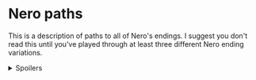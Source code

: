 # Nero paths <!-- omit in toc -->

This is a description of paths to all of Nero's endings.
I suggest you don't read this until you've played through
at least three different Nero ending variations.


<details>
  <summary>
    Spoilers
  </summary>

- [1st Floor](#1st-floor)
  - [1st Floor Moods](#1st-floor-moods)
  - [1st Floor Easy](#1st-floor-easy)
  - [1st Floor Hard](#1st-floor-hard)
  - [Challenge Ending: Broken](#challenge-ending-broken)
- [2nd Floor](#2nd-floor)
  - [2nd Floor Easy](#2nd-floor-easy)
  - [2nd Floor Hard](#2nd-floor-hard)

Are you sure you want to see this?
Nero's story has many hints for all the endings,
and this description reveals many things that are
much more fun to discover yourself.

<details>
  <summary>
    Yes, spoil me
  </summary>

## 1st Floor
- There are two solutions to the 1st floor: Easy and Hard.
- Hard requires doing the right things before Ivex leaves.
- Easy is available after Ivex leaves, if the player misses the Hard solution.

### 1st Floor Moods
Nero has 6 different moods when interacting with Ivex, and one more mood
after escaping the cross.
The moods are mostly flavor, affecting many descriptions.
There are only a few paths that require specific moods.
<details>

- Nero's initial choice is 3 options that converge on Ivex Intro, but each
  option gets there in a different mood/state: `normal`, `naked`, `abused`.
- (1) `normal` is the baseline mood.
- (2) `naked` is triggered when Ivex removes Nero's clothes.
  - `naked` is one of the initial options, and it can also happen at
    several other points.
  - Nero is always `naked` before Ivex leaves.
  - Becoming `naked` also asks barbs/smooth. There are 4 variants:
    Mica, Pevhin, glitch, and a skip option if the player's already
    already seen Mica or Pevhin's story in a previous playthrough.
- (3) `abused` is triggered when Ivex punches Nero's balls.
  - `abused` is one of the initial options, and it can also happen at
    several other points.
  - `abused` can be false when Ivex leaves.
- (4) `tough` is triggered by some choices after `abused`.
- (5) `subby` is triggered by particular dialog choices.
  - `subby` is needed for reaching one ending.
- (6) `candleHorny` is triggered when the candle has been lit long enough.
- (7) `extraHorny` is triggered when Nero escapes the cross on
    the easy path.
  - `extraHorny` is normally false on the hard path, but there's an
    optional action that can trigger it anyway.
</details>

### 1st Floor Easy
The easy solution is 4 steps that can be done
before or after Ivex leaves, and 1 step that
must be done after he leaves.

It's a simple sequence of choices and actions.
The game strongly nudges the player in the right direction.

A player will probably find this on their 1st or 2nd playthrough.

<details>

- At the Ivex-gone restart point, Nero is bound to the cross, Ivex is gone, the
  candle is lit.
- 4 looks or 2 actions will take the candle to near-max.
  At near-max, the next look or action will take candle to max,
  which forces the final choice.
- Most actions here are not useful. They're either teases, or they provide
  hints for the next attempt at 1st Floor Hard.
- These actions can be done earlier, or can be done here:
  - (1-A) Try casting any spell.
  - In any order:
    - (2-A) Cast mage-sight.
    - (3-L) Look at the mirror to see the grav crystals.
  - (4-L) Look at the grav crystals with mage-sight.
  - Optional: Ask Ivex about the grav crystals before he leaves, for a hint.
- (5-A) When the candle is at max, and Nero has seen the grav crystals with
  mage-sight, Struggle will disrupt the grav crystals.
  - Anything other than struggling will fail.
  - This is basically be a 50/50 choice if the player misses the hints.
  - On failure, Nero is overwhelmed by lust, and Ivex returns.
    - Bad Ending: Tamed Mild - cooperate
    - Bad Ending: Tamed Harsh - resist
- After disrupting the grav crystals, there's a choice between getting the knife
  first or snuffing the candle first. Unlike Drekkar's story, both options
  succeed. There's no trap here.
- Easy solution will break the mirror, making it unavailable on the 2nd Floor,
  and making the 2nd Floor Easy solution unavailable.
- There are additional Bad Endings here:
  - Bad Ending: Caged Mild - paw off before leaving.
  - Bad Ending: Caged Harsh - paw off with wand before leaving. This is meant
    to be a little hard to find.
</details>

### 1st Floor Hard
The hard solution has 9 steps that must be done before Ivex leaves.
It's designed to be unlikely to be found on the
1st playthrough, but not too hard to find after a few more playthroughs.

It's basically an information puzzle. There are a lot of things to look at
and poke at, but many of them are red herrings, and there's only a limited
amount of time to do the right sequence of actions.

Whenever a player does the easy solution, they can learn a few more steps
of the hard solution. They're likely to know the whole solution by
the 4th or 5th playthrough.

<details>

- (1-L) Look at the bottle, discover it's a poltergeist device.
  - This should be easy. There are a lot of distractions, but there's plenty
    of time to stumble onto it.
  - If the player doesn't find it on 1st playthrough, they might fail the easy
    escape. 2nd playthrough should pass the easy escape, which gives a lot more
    time to look around and find the poltergeist device.
- These steps can be done before (1):
  - (2-A) Try casting any spell.
  - (3-A) Cast mage-sight.
  - (4-A) Tap the mirror to get the Sprite.
- Player will probably be here on 1st - 2rd playthrough.
- (5-A) Ask the Sprite to contact the poltergeist device.
- Sprite now asks for device name.
- (6-A) Ask Ivex about the poltergeist device to get the name.
  - This can be done earlier, anytime after (1).
  - It's possible for this to need another playthrough, if Ivex has left.
    But if the player is here on the 2rd playthrough, they've probably looked
    at the bottle early enough to have time to ask Ivex. So this probably
    doesn't need another playthrough.
- (7-A) Ask the Sprite to contact the named device.
- Sprite now asks Nero to touch its hole.
- (8-A) Ask Ivex about the penguin.
  - This is a little tricky. There are several red herrings. It's possible
    that Ivex will leave before the player finds this.
  - If Ivex leaves, the Easy escape gives the player plenty of time to find
    hints to the hole.
- Player will probably be here on 1st - 3rd playthrough.
- Sprite now asks Nero for password.
- (9-A) Ask Ivex about the snow globe.
  - This is very unlikely to happen on 1st playthrough. There's no hint about
    this before all the other steps are finished, and there are many other
    possible passwords.
  - If the player doesn't get this before Ivex leaves, the Easy escape
    automatically gives the player the password.
- Player will probably be here on 2nd - 4th playthrough.
- The password is a big tease:
  - There's a moment when it seems like it succeeds, and then it becomes
    another failure.
  - Ivex catches on to what the player is doing, denies access to the password,
    and applies extreme torture with another grav crystal.
  - Player goes through another section that feels like "crap, another
    obstacle, what else do I have to do to get past this."
  - But this turns out to actually work anyway. Nero is free.
- The mirror is saved. It can be used for 2nd Floor Easy escape.
- There's a Challenge Ending here that's meant to be hard to find.

</details>

### Challenge Ending: Broken
This is the challenge ending on the first floor.
There are clues to it, but it's meant to be
hard to find.
<details>

- You must have seen Mica and Pevhin already in other playthroughs.
- Pick the neutral starting option (not naked or abused).
- Follow the dialog branches to subby. You should get the "Barbs?" glitch.
- Finish the hard escape.
- Use the wand.

</details>

## 2nd Floor
- Under construction. This is the plan, not implemented yet.
- There are two solutions to the 2nd floor: Easy and Hard.

### 2nd Floor Easy
The easy solution requires doing the 1st Floor Hard solution.
It has 4 steps, and it's very easy, basically a reward for
finding 1st Floor Hard.

<details>

- Player has done 1st Floor Hard. Nero escaped 1st floor and has the mirror.
- (1) Read spellbook, to find out about gems and teleport spell.
- (2) Use mirror and poltergeist device in lion room to immobilize lion.
- (3) Get a blank gem from the lion room.
- (4) Energize the gem with teleport.
- (5) Teleport out.
</details>

### 2nd Floor Hard
The hard solution has 14 steps.
It's basically a clockwork timing puzzle.
It's a little tricky, but there are several retryable loops,
so it's pretty forgiving.

The bad endings here don't have much warning, but once a player has
reached a bad ending, it's pretty obvious how to avoid it on the
next playthrough.

The player will probably need a few playthroughs to get this right.
The choices are pretty narrow, so it's probably easier than 1st Floor Hard.

<details>

- Nero escaped 1st floor but doesn't have the mirror.
- This is a somewhat tricky timing puzzle.
- Nero needs the gem in the blob.
  - Nero is not going to enter the blob without a way to escape, which is
    wearing the ring.
  - The ring has a short timer:
    - Wearing it makes it glow green.
    - After one action, it glows yellow.
    - If Nero doesn't take it off when it's yellow, it turns red and locks on.
      - Bad Ending: Overwhelmed Mild - lion is not following or hunting.
      - Bad Ending: Overwhelmed Harsh - lion is following.
      - Bad Ending: Wrecked - lion is hunting.
  - Entering the blob alone will not get the gem.
    - This can be repeated, as long as the player removes the ring after.
    - After two failures, suggest doing something else.
  - Nero needs to get the lion to enter the blob with him, which distracts
    the blob enough to let Nero get the gem.
    - Nero is not able to overpower the lion.
    - Nero has to get the lion to chase him into the blob.
  - The lion has two chase modes:
    - "Follow" is slow and relentless.
      - Nero can evade the lion indefinitely in a room, and take any number
        of actions in the room.
      - Moving to another room will drop everything Nero is holding, but not
        the ring if he's wearing it.
      - The lion is not going to chase Nero into the blob.
    - "Hunt" is fast and feral:
      - After any action, Nero is forced into an adjacent room after dropping
        everything (but not the ring, if he's wearing it).
      - The lion will chase Nero into the blob.
    - TODO: need a timing subtlety that allows Nero to get both enthralled and
      hunted while wearing ring
  - Nero has to start the lion hunting before wearing the ring. The other
    order never works:
    - Put on ring, it turns green.
    - Start lion hunting, ring turns yellow and Nero is starting to feel stiff.
    - Any action other than removing the ring will fail to evade the lion.
      - Bad Ending: Wrecked. (and thrall is involved somehow)
  - To enter the blob with the lion:
    - Nero has to be wearing the ring, and the lion has to be hunting.
    - He can't start this in the Extraction room:
      - Start lion hunting.
      - Put on ring, it turns green, the lion hunts him into the Hallway.
      - Move back to extraction room, the ring turns yellow.
      - He now has to take off the ring, or get caught by the lion.
    - So Nero has to start in the hallway:
      - Start lion hunting.
      - Put on ring, it turns green, lion hunts him into the Extraction room.
      - Dive into the blob, lion chases him in.
  - The next problem is, the door to the Extraction room is on a timer.
    - From the Hallway, touching the gem on the door will cause it to play
      a fanfare, then open the next turn, then close the turn after.
    - This is what the statue is for.
      - Pulling down the statue will start it falling.
      - Next turn, Nero starts the lion hunting. The statue hits the door gem,
        and the door opens.
      - Nero puts on the ring, the door is still open, the lion hunts him
        into the extraction room.
  - Note: it isn't possible to escape if the player starts the lion hunting
    earlier.
    - To keep the dead-end short, Nero loses the ring entirely if he's holding
      it, not wearing it, when hunted into another room.
    - TODO: This still might be too frustrating? Add generous hints on this
      failure path, or maybe simplfiy the puzzle by removing the door delay
      entirely.
- This is the complete list of steps needed to escape:
  - (1) Read journal, to find out about the gem in blob.
  - (2) Look at blob, see the gem.
  - (3) Find the ring.
  - (4) Optional: Drop ring in hallway.
  - (5) Talk to lion, start lion following.
  - (6) If holding ring, wear ring, it's now green.
  - (7) Go to hallway, ring is now yellow.
  - (8) Remove ring, or pick up ring.
  - (9) Pull Ivex statue, which starts falling.
  - (10) Talk to lion, start lion in "hunt" mode. Statue falls on door.
    Door opens.
  - (11) Wear ring, it's now green. Door is open, and lion hunts Nero into
    Extraction room.
  - (12) Dive into blob, lion jumps in too.
  - (13) Lion distracts blob long enough that Nero can get the gem.
  - (14) Teleport out. Once Nero is out, he has magic back and can defuse
    the ring.
- Ways to fail
  - Wear the ring too long:
    - Bad Ending: Overwhelmed Mild - lion is not following or hunting.
    - Bad Ending: Overwhelmed Harsh - lion is following.
    - Challenge Ending: Wrecked - lion is hunting 
      (and probably Thrall is involved).
  - Lose ring while hunted:
    - Bad Ending: Hunted Mild - cooperate.
    - Bad Ending: Hunted Harsh - resist.
  - Neither of these has much warning before it happens, but once the player
    knows they can happen, they're easy to avoid:
    - Take off the ring as soon as it's yellow.
    - Don't activate lion hunting until everything is ready.
- So this is solvable on 1st - 4th playthrough (1st: fail 1F escape, 2nd: fail
  with ring, 3rd: fail with lion), but the timing puzzle may take several tries
  to get right.
</details>
</details>
</details>
